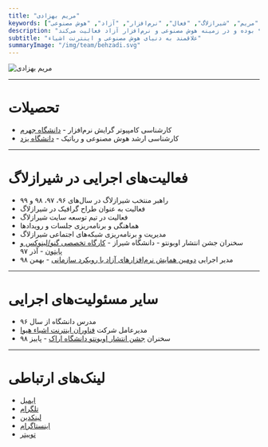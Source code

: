 ```yaml
---
title: "مریم بهزادی"
keywords: ["بهزادی", "مریم", "شیرازلاگ", "فعال", "نرم‌افزار", "آزاد", "هوش مصنوعی"]
description: "مریم بهزادی از راهبران شیرازلاگ از سال ۹۶ تا ۹۹ بوده و در زمینه هوش مصنوعی و نرم‌افزار آزاد فعالیت می‌کند."
subtitle: "علاقمند به دنیای هوش مصنوعی و اینترنت اشیاء"
summaryImage: "/img/team/behzadi.svg"
---
```

![مریم بهزادی](/img/team/behzadi.svg)

---

# تحصیلات
* کارشناسی کامپیوتر گرایش نرم‌افزار - 
[دانشگاه جهرم](https://www.jahromu.ac.ir/fa)
* کارشناسی ارشد هوش مصنوعی و رباتیک -
[دانشگاه یزد](https://yazd.ac.ir/)

---

# فعالیت‌های اجرایی در شیرازلاگ
* راهبر منتخب شیرازلاگ در سال‌های ۹۶، ۹۷، ۹۸ و ۹۹
* فعالیت به عنوان طراح گرافیک در شیرازلاگ
* فعالیت در تیم توسعه سایت شیرازلاگ
* هماهنگی و برنامه‌ریزی جلسات و رویدادها
* مدیریت و برنامه‌ریزی شبکه‌های اجتماعی شیرازلاگ
* سخنران جشن انتشار اوبونتو - دانشگاه شیراز - 
[کارگاه تخصصی گنو/لینوکس و پایتون](/events/event5_ubuntu_python_workshop/) - 
آذر ۹۷
* مدیر اجرایی
[دومین همایش نرم‌افزارهای آزاد با رویکرد سازمانی](/events/event8_free_software_conf_2/) - بهمن ۹۸
 
---

# سایر مسئولیت‌های اجرایی
* مدرس دانشگاه از سال ۹۶
* مدیرعامل شرکت 
[فناوران اینترنت اشیاء هیوا](https://hiva-iot.com/)
* سخنران 
[جشن انتشار اوبونتو دانشگاه اراک](/events/event9_arak_conf/) - پاییز ۹۸

---

# لینک‌های ارتباطی
* [ایمیل](mailto:behzadi@shirazlug.ir)
* [تلگرام](https://t.me/mariebehzadi)
* [لینکدین](https://linkedin.com/in/mariebehzadi) 
* [اینستاگرام](https://www.instagram.com/mariebehzadi)
* [توییتر](https://twitter.com/mariebehzadi)
